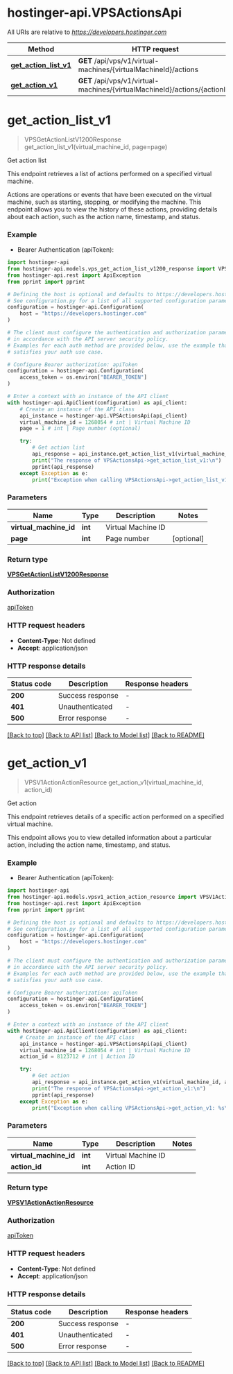 # hostinger-api.VPSActionsApi

All URIs are relative to *https://developers.hostinger.com*

Method | HTTP request | Description
------------- | ------------- | -------------
[**get_action_list_v1**](VPSActionsApi.md#get_action_list_v1) | **GET** /api/vps/v1/virtual-machines/{virtualMachineId}/actions | Get action list
[**get_action_v1**](VPSActionsApi.md#get_action_v1) | **GET** /api/vps/v1/virtual-machines/{virtualMachineId}/actions/{actionId} | Get action


# **get_action_list_v1**
> VPSGetActionListV1200Response get_action_list_v1(virtual_machine_id, page=page)

Get action list

This endpoint retrieves a list of actions performed on a specified virtual machine.

Actions are operations or events that have been executed on the virtual machine, such as starting, stopping, or modifying 
the machine. This endpoint allows you to view the history of these actions, providing details about each action, 
such as the action name, timestamp, and status.

### Example

* Bearer Authentication (apiToken):

```python
import hostinger-api
from hostinger-api.models.vps_get_action_list_v1200_response import VPSGetActionListV1200Response
from hostinger-api.rest import ApiException
from pprint import pprint

# Defining the host is optional and defaults to https://developers.hostinger.com
# See configuration.py for a list of all supported configuration parameters.
configuration = hostinger-api.Configuration(
    host = "https://developers.hostinger.com"
)

# The client must configure the authentication and authorization parameters
# in accordance with the API server security policy.
# Examples for each auth method are provided below, use the example that
# satisfies your auth use case.

# Configure Bearer authorization: apiToken
configuration = hostinger-api.Configuration(
    access_token = os.environ["BEARER_TOKEN"]
)

# Enter a context with an instance of the API client
with hostinger-api.ApiClient(configuration) as api_client:
    # Create an instance of the API class
    api_instance = hostinger-api.VPSActionsApi(api_client)
    virtual_machine_id = 1268054 # int | Virtual Machine ID
    page = 1 # int | Page number (optional)

    try:
        # Get action list
        api_response = api_instance.get_action_list_v1(virtual_machine_id, page=page)
        print("The response of VPSActionsApi->get_action_list_v1:\n")
        pprint(api_response)
    except Exception as e:
        print("Exception when calling VPSActionsApi->get_action_list_v1: %s\n" % e)
```



### Parameters


Name | Type | Description  | Notes
------------- | ------------- | ------------- | -------------
 **virtual_machine_id** | **int**| Virtual Machine ID | 
 **page** | **int**| Page number | [optional] 

### Return type

[**VPSGetActionListV1200Response**](VPSGetActionListV1200Response.md)

### Authorization

[apiToken](../README.md#apiToken)

### HTTP request headers

 - **Content-Type**: Not defined
 - **Accept**: application/json

### HTTP response details

| Status code | Description | Response headers |
|-------------|-------------|------------------|
**200** | Success response |  -  |
**401** | Unauthenticated |  -  |
**500** | Error response |  -  |

[[Back to top]](#) [[Back to API list]](../README.md#documentation-for-api-endpoints) [[Back to Model list]](../README.md#documentation-for-models) [[Back to README]](../README.md)

# **get_action_v1**
> VPSV1ActionActionResource get_action_v1(virtual_machine_id, action_id)

Get action

This endpoint retrieves details of a specific action performed on a specified virtual machine. 

This endpoint allows you to view detailed information about a particular action, including the action name, timestamp, and status.

### Example

* Bearer Authentication (apiToken):

```python
import hostinger-api
from hostinger-api.models.vpsv1_action_action_resource import VPSV1ActionActionResource
from hostinger-api.rest import ApiException
from pprint import pprint

# Defining the host is optional and defaults to https://developers.hostinger.com
# See configuration.py for a list of all supported configuration parameters.
configuration = hostinger-api.Configuration(
    host = "https://developers.hostinger.com"
)

# The client must configure the authentication and authorization parameters
# in accordance with the API server security policy.
# Examples for each auth method are provided below, use the example that
# satisfies your auth use case.

# Configure Bearer authorization: apiToken
configuration = hostinger-api.Configuration(
    access_token = os.environ["BEARER_TOKEN"]
)

# Enter a context with an instance of the API client
with hostinger-api.ApiClient(configuration) as api_client:
    # Create an instance of the API class
    api_instance = hostinger-api.VPSActionsApi(api_client)
    virtual_machine_id = 1268054 # int | Virtual Machine ID
    action_id = 8123712 # int | Action ID

    try:
        # Get action
        api_response = api_instance.get_action_v1(virtual_machine_id, action_id)
        print("The response of VPSActionsApi->get_action_v1:\n")
        pprint(api_response)
    except Exception as e:
        print("Exception when calling VPSActionsApi->get_action_v1: %s\n" % e)
```



### Parameters


Name | Type | Description  | Notes
------------- | ------------- | ------------- | -------------
 **virtual_machine_id** | **int**| Virtual Machine ID | 
 **action_id** | **int**| Action ID | 

### Return type

[**VPSV1ActionActionResource**](VPSV1ActionActionResource.md)

### Authorization

[apiToken](../README.md#apiToken)

### HTTP request headers

 - **Content-Type**: Not defined
 - **Accept**: application/json

### HTTP response details

| Status code | Description | Response headers |
|-------------|-------------|------------------|
**200** | Success response |  -  |
**401** | Unauthenticated |  -  |
**500** | Error response |  -  |

[[Back to top]](#) [[Back to API list]](../README.md#documentation-for-api-endpoints) [[Back to Model list]](../README.md#documentation-for-models) [[Back to README]](../README.md)

